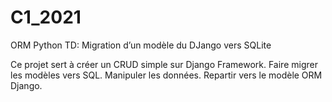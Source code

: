 # C1_2021
ORM Python
TD: Migration d’un modèle du DJango vers SQLite 

Ce projet sert à créer un CRUD simple sur Django Framework. 
Faire migrer les modèles vers SQL.
Manipuler les données.
Repartir vers le modèle ORM Django.

